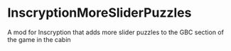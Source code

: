 # InscryptionMoreSliderPuzzles
 A mod for Inscryption that adds more slider puzzles to the GBC section of the game in the cabin
